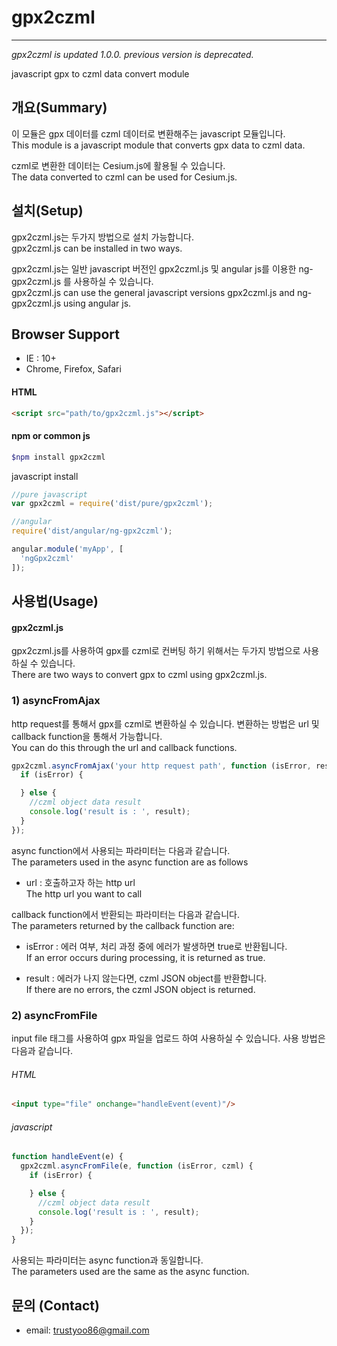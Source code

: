 # gpx2czml
----

*gpx2czml is updated 1.0.0. previous version is deprecated.*

javascript gpx to czml data convert module

## 개요(Summary)

이 모듈은 gpx 데이터를 czml 데이터로 변환해주는 javascript 모듈입니다.<br/>
This module is a javascript module that converts gpx data to czml data.

czml로 변환한 데이터는 Cesium.js에 활용될 수 있습니다.<br/>
The data converted to czml can be used for Cesium.js.

## 설치(Setup)
gpx2czml.js는 두가지 방법으로 설치 가능합니다.<br/>
gpx2czml.js can be installed in two ways.

gpx2czml.js는 일반 javascript 버전인 gpx2czml.js 및 angular js를 이용한 ng-gpx2czml.js 를 사용하실 수 있습니다.<br/>
gpx2czml.js can use the general javascript versions gpx2czml.js and ng-gpx2czml.js using angular js.

## Browser Support

- IE : 10+
- Chrome, Firefox, Safari


#### HTML
```html
<script src="path/to/gpx2czml.js"></script>
```

#### npm or common js

```bash
$npm install gpx2czml
```

javascript install

```js
//pure javascript
var gpx2czml = require('dist/pure/gpx2czml');

//angular
require('dist/angular/ng-gpx2czml');

angular.module('myApp', [
  'ngGpx2czml'
]);
```

## 사용법(Usage)

#### gpx2czml.js

gpx2czml.js를 사용하여 gpx를 czml로 컨버팅 하기 위해서는 두가지 방법으로 사용하실 수 있습니다.<br/>
There are two ways to convert gpx to czml using gpx2czml.js.

### 1) asyncFromAjax

http request를 통해서 gpx를 czml로 변환하실 수 있습니다. 변환하는 방법은 url 및 callback function을 통해서 가능합니다.<br/>
You can do this through the url and callback functions.

```js
gpx2czml.asyncFromAjax('your http request path', function (isError, result) {
  if (isError) {

  } else {
    //czml object data result
    console.log('result is : ', result);
  }
});
```

async function에서 사용되는 파라미터는 다음과 같습니다.<br/>
The parameters used in the async function are as follows

- url : 호출하고자 하는 http url<br/>
The http url you want to call

callback function에서 반환되는 파라미터는 다음과 같습니다.<br/>
The parameters returned by the callback function are:

- isError : 에러 여부, 처리 과정 중에 에러가 발생하면 true로 반환됩니다.<br/>
If an error occurs during processing, it is returned as true.

- result : 에러가 나지 않는다면, czml JSON object를 반환합니다.<br/>
If there are no errors, the czml JSON object is returned.

### 2) asyncFromFile

input file 태그를 사용하여 gpx 파일을 업로드 하여 사용하실 수 있습니다. 사용 방법은 다음과 같습니다.

###### HTML
```html
<input type="file" onchange="handleEvent(event)"/>
```

###### javascript

```js
function handleEvent(e) {
  gpx2czml.asyncFromFile(e, function (isError, czml) {
    if (isError) {

    } else {
      //czml object data result
      console.log('result is : ', result);
    }
  });
}
```

사용되는 파라미터는 async function과 동일합니다.<br/>
The parameters used are the same as the async function.

## 문의 (Contact)

* email: trustyoo86@gmail.com